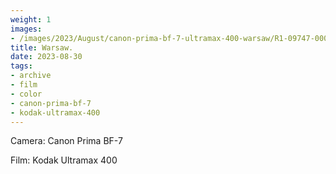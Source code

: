 ```yaml
---
weight: 1
images:
- /images/2023/August/canon-prima-bf-7-ultramax-400-warsaw/R1-09747-0009.JPG
title: Warsaw.
date: 2023-08-30
tags:
- archive
- film
- color
- canon-prima-bf-7
- kodak-ultramax-400
---
```


Camera: Canon Prima BF-7

Film: Kodak Ultramax 400


